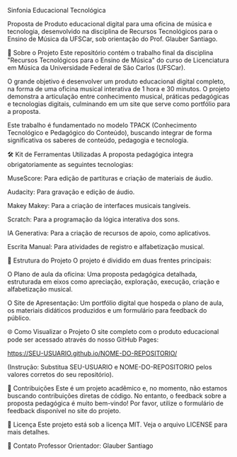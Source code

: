 Sinfonia Educacional Tecnológica

Proposta de Produto educacional digital para uma oficina de música e tecnologia, desenvolvido na disciplina de Recursos Tecnológicos para o Ensino de Música da UFSCar, sob orientação do Prof. Glauber Santiago.

🎵 Sobre o Projeto
Este repositório contém o trabalho final da disciplina "Recursos Tecnológicos para o Ensino de Música" do curso de Licenciatura em Música da Universidade Federal de São Carlos (UFSCar).

O grande objetivo é desenvolver um produto educacional digital completo, na forma de uma oficina musical interativa de 1 hora e 30 minutos. O projeto demonstra a articulação entre conhecimento musical, práticas pedagógicas e tecnologias digitais, culminando em um site que serve como portfólio para a proposta.

Este trabalho é fundamentado no modelo TPACK (Conhecimento Tecnológico e Pedagógico do Conteúdo), buscando integrar de forma significativa os saberes de conteúdo, pedagogia e tecnologia.

🛠️ Kit de Ferramentas Utilizadas
A proposta pedagógica integra obrigatoriamente as seguintes tecnologias:

MuseScore: Para edição de partituras e criação de materiais de áudio.

Audacity: Para gravação e edição de áudio.

Makey Makey: Para a criação de interfaces musicais tangíveis.

Scratch: Para a programação da lógica interativa dos sons.

IA Generativa: Para a criação de recursos de apoio, como aplicativos.

Escrita Manual: Para atividades de registro e alfabetização musical.

📂 Estrutura do Projeto
O projeto é dividido em duas frentes principais:

O Plano de aula da oficina: Uma proposta pedagógica detalhada, estruturada em eixos como apreciação, exploração, execução, criação e alfabetização musical.

O Site de Apresentação: Um portfólio digital que hospeda o plano de aula, os materiais didáticos produzidos e um formulário para feedback do público.

🌐 Como Visualizar o Projeto
O site completo com o produto educacional pode ser acessado através do nosso GitHub Pages:

https://SEU-USUARIO.github.io/NOME-DO-REPOSITORIO/

(Instrução: Substitua SEU-USUARIO e NOME-DO-REPOSITORIO pelos valores corretos do seu repositório).

🤝 Contribuições
Este é um projeto acadêmico e, no momento, não estamos buscando contribuições diretas de código. No entanto, o feedback sobre a proposta pedagógica é muito bem-vindo! Por favor, utilize o formulário de feedback disponível no site do projeto.

📄 Licença
Este projeto está sob a licença MIT. Veja o arquivo LICENSE para mais detalhes.

📧 Contato
Professor Orientador: Glauber Santiago
